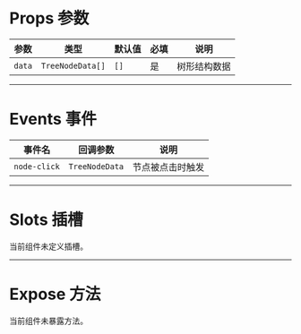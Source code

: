 # Props 参数

| 参数  | 类型            | 默认值  | 必填 | 说明     |
|-------|-----------------|---------|------|----------|
| `data` | `TreeNodeData[]` | `[]`   | 是   | 树形结构数据 |

---

# Events 事件

| 事件名      | 回调参数       | 说明         |
|-----------|--------------|------------|
| `node-click` | `TreeNodeData` | 节点被点击时触发 |

---

# Slots 插槽

当前组件未定义插槽。

---

# Expose 方法

当前组件未暴露方法。